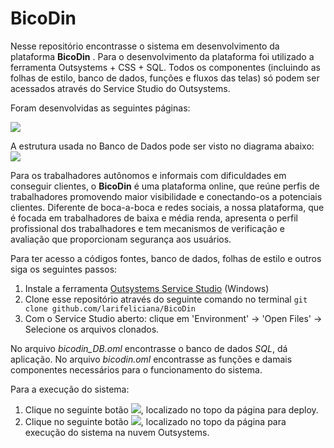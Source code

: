 # BicoDin
Nesse repositório encontrasse o sistema em desenvolvimento da plataforma **BicoDin** . Para o desenvolvimento da plataforma foi utilizado a ferramenta Outsystems + CSS + SQL. Todos os componentes (incluindo as folhas de estilo, banco de dados, funções e fluxos das telas) só podem ser acessados através do Service Studio do Outsystems.

Foram desenvolvidas as seguintes páginas:


![](https://scontent.frec20-1.fna.fbcdn.net/v/t1.15752-9/98306577_702546377172221_7960025583037972480_n.png?_nc_cat=109&_nc_sid=b96e70&_nc_oc=AQmfA0FODI6bQxcDfRAbPmdbJb1A4J0axJOhLnjxZNYyKsjZG2j4XnrnDxuw6Q-s984&_nc_ht=scontent.frec20-1.fna&oh=f0dcc01fc498040789bb41b990a87723&oe=5EE5F7DC)


A estrutura usada no Banco de Dados pode ser visto no diagrama abaixo: 
\
![](https://scontent.frec20-1.fna.fbcdn.net/v/t1.15752-9/98182175_572155540348656_2479658089414918144_n.png?_nc_cat=111&_nc_sid=b96e70&_nc_oc=AQlCjahMiq9fhT-ox-OcZti1uvTghUqJX17iHtHhSp5EGtG91hhwQjHNDuaYD7lcqb0&_nc_ht=scontent.frec20-1.fna&oh=0687de5ac80b23f5295d71de5410be34&oe=5EE5CE24)

Para os trabalhadores autônomos e informais com dificuldades em conseguir clientes, o **BicoDin** é uma plataforma online, que reúne perfis de trabalhadores promovendo maior visibilidade e conectando-os a potenciais clientes.
Diferente de boca-a-boca e redes sociais, a nossa plataforma, que é focada em trabalhadores de baixa e média renda, apresenta o perfil profissional dos trabalhadores e tem mecanismos de verificação e avaliação que proporcionam segurança aos usuários.

Para ter acesso a códigos fontes, banco de dados, folhas de estilo e outros siga os seguintes passos:

1. Instale a ferramenta [Outsystems Service Studio](https://www.outsystems.com/downloads/) (Windows)
2. Clone esse repositório através do seguinte comando no terminal 
``git clone github.com/larifeliciana/BicoDin``
3. Com o Service Studio aberto: clique em 'Environment' -> 'Open Files' -> Selecione os arquivos clonados.

No arquivo *bicodin_DB.oml* encontrasse o banco de dados *SQL*, dá aplicação. 
No arquivo *bicodin.oml* encontrasse as funções e damais componentes necessários para o funcionamento do sistema.

Para a execução do sistema:

1. Clique no seguinte botão  ![](https://scontent.frec20-1.fna.fbcdn.net/v/t1.15752-9/98135760_526231888051970_8327538521443139584_n.png?_nc_cat=108&_nc_sid=b96e70&_nc_oc=AQn_LA8HexDiHO_DQ9tgfnhUHvLEq05vIm_8T-3TBOQpSZaFLNgjTLb4HD6Wmp-WEBQ&_nc_ht=scontent.frec20-1.fna&oh=ff37399a55b4a8aec6cba13df1f9f275&oe=5EE5DD3E), localizado no topo da página para deploy.
2. Clique no seguinte botão  ![](https://scontent.frec20-1.fna.fbcdn.net/v/t1.15752-9/98006496_260854455274121_4996876823179558912_n.png?_nc_cat=107&_nc_sid=b96e70&_nc_oc=AQn8u_F3e0zrMOgIqwZsNY3nKppTdD9vLOD_WwTYI3yw6-I8O73z29WYgu5BY-2tXT8&_nc_ht=scontent.frec20-1.fna&oh=a877894859a67baaa702b1278cd27c08&oe=5EE58FE0), localizado no topo da página para execução do sistema na nuvem Outsystems.
